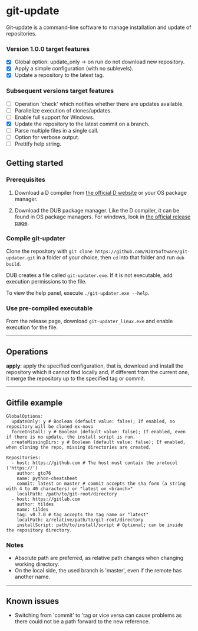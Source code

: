 # git-update
Git-update is a command-line software to manage installation and update of repositories.

### Version 1.0.0 target features
* [x] Global option: update_only -> on run do not download new repository.
* [x] Apply a simple configuration (with no sublevels).
* [x] Update a repository to the latest tag.

### Subsequent versions target features
* [ ] Operation 'check' which notifies whether there are updates available.
* [ ] Parallelize execution of clones/updates.
* [ ] Enable full support for Windows.
* [x] Update the repository to the latest commit on a branch.
* [ ] Parse multiple files in a single call.
* [ ] Option for verbose output.
* [ ] Prettify help string.

## Getting started
### Prerequisites
1. Download a D compiler from [the official D website](https://dlang.org/download.html) or your OS package manager.

1. Download the DUB package manager. Like the D compiler, it can be found in OS package managers. For windows, look in [the official release page](https://github.com/dlang/dub/releases).

### Compile git-updater
Clone the repository with `git clone https://github.com/NJOYSoftware/git-updater.git` in a folder of your choice, then `cd` into that folder and run `dub build`.

DUB creates a file called `git-updater.exe`. If it is not executable, add execution permissions to the file.

To view the help panel, execute `./git-updater.exe --help`.

### Use pre-compiled executable
From the release page, download `git-updater_linux.exe` and enable execution for the file.

----

## Operations
**apply**: apply the specified configuration, that is, download and install the repository which it cannot find locally and, if different from the current one, it merge the repository up to the specified tag or commit.

----


## Gitfile example
```
GlobalOptions:
  updateOnly: y # Boolean (default value: false); If enabled, no repository will be cloned ex-novo
  forceInstall: y # Boolean (default value: false); If enabled, even if there is no update, the install script is run.
  createMissingDirs: y # Boolean (default value: false); If enabled, when cloning the repo, missing directories are created.

Repositories:
  - host: https://github.com # The host must contain the protocol ('https://')
    author: gto76
    name: python-cheatsheet
    commit: latest on master # commit accepts the sha form (a string with 4 to 40 characters) or "latest on <branch>"
    localPath: /path/to/git-root/directory 
  - host: https://gitlab.com
    author: tildes
    name: tildes
    tag: v0.7.0 # tag accepts the tag name or "latest"
    localPath: a/relative/path/to/git-root/directory
    installScript: path/to/install/script # Optional; can be inside the repository directory.
```

### Notes

* Absolute path are preferred, as relative path changes when changing working directory.
* On the local side, the used branch is 'master', even if the remote has another name.

----

## Known issues
* Switching from 'commit' to 'tag or vice versa can cause problems as there could not be a path forward to the new reference.